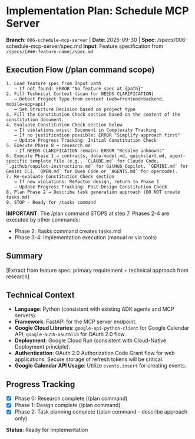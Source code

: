 
# Implementation Plan: Schedule MCP Server

**Branch**: `006-schedule-mcp-server` | **Date**: 2025-09-30 | **Spec**: /specs/006-schedule-mcp-server/spec.md
**Input**: Feature specification from `/specs/[###-feature-name]/spec.md`

## Execution Flow (/plan command scope)
```
1. Load feature spec from Input path
   → If not found: ERROR "No feature spec at {path}"
2. Fill Technical Context (scan for NEEDS CLARIFICATION)
   → Detect Project Type from context (web=frontend+backend, mobile=app+api)
   → Set Structure Decision based on project type
3. Fill the Constitution Check section based on the content of the constitution document.
4. Evaluate Constitution Check section below
   → If violations exist: Document in Complexity Tracking
   → If no justification possible: ERROR "Simplify approach first"
   → Update Progress Tracking: Initial Constitution Check
5. Execute Phase 0 → research.md
   → If NEEDS CLARIFICATION remain: ERROR "Resolve unknowns"
6. Execute Phase 1 → contracts, data-model.md, quickstart.md, agent-specific template file (e.g., `CLAUDE.md` for Claude Code, `.github/copilot-instructions.md` for GitHub Copilot, `GEMINI.md` for Gemini CLI, `QWEN.md` for Qwen Code or `AGENTS.md` for opencode).
7. Re-evaluate Constitution Check section
   → If new violations: Refactor design, return to Phase 1
   → Update Progress Tracking: Post-Design Constitution Check
8. Plan Phase 2 → Describe task generation approach (DO NOT create tasks.md)
9. STOP - Ready for /tasks command
```

**IMPORTANT**: The /plan command STOPS at step 7. Phases 2-4 are executed by other commands:
- Phase 2: /tasks command creates tasks.md
- Phase 3-4: Implementation execution (manual or via tools)

## Summary
[Extract from feature spec: primary requirement + technical approach from research]

## Technical Context

-   **Language**: Python (consistent with existing ADK agents and MCP servers).
-   **Framework**: FastAPI for the MCP server endpoint.
-   **Google Cloud Libraries**: `google-api-python-client` for Google Calendar API, `google-auth-oauthlib` for OAuth 2.0 flow.
-   **Deployment**: Google Cloud Run (consistent with Cloud-Native Deployment principle).
-   **Authentication**: OAuth 2.0 Authorization Code Grant flow for web applications. Secure storage of refresh tokens will be critical.
-   **Google Calendar API Usage**: Utilize `events.insert` for creating events.

## Progress Tracking

- [X] Phase 0: Research complete (/plan command)
- [X] Phase 1: Design complete (/plan command)
- [X] Phase 2: Task planning complete (/plan command - describe approach only)

**Status**: Ready for Implementation

